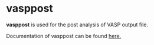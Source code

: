 # vasppost
**vasppost** is used for the post analysis of VASP output file.

Documentation of vasppost can be found [here.](https://ggurung1.github.io/ggurung/documentation)
